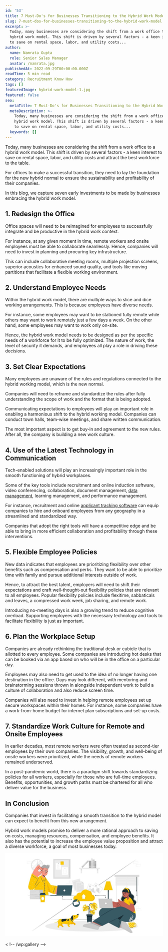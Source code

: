 ```yaml
---
id: '53'
title: 7 Must-Do's for Businesses Transitioning to the Hybrid Work Model
slug: 7-must-dos-for-businesses-transitioning-to-the-hybrid-work-model
excerpt: >-
  Today, many businesses are considering the shift from a work office to a
  hybrid work model. This shift is driven by several factors - a keen interest
  to save on rental space, labor, and utility costs...
author:
  name: Namrata Gupta
  role: Senior Sales Manager
  avatar: /namrata.jpg
publishedAt: 2022-09-29T00:00:00.000Z
readTime: 5 min read
category: Recruitment Know How
tags: []
featuredImage: hybrid-work-model-1.jpg
featured: false
seo:
  metaTitle: 7 Must-Do's for Businesses Transitioning to the Hybrid Work Model
  metaDescription: >-
    Today, many businesses are considering the shift from a work office to a
    hybrid work model. This shift is driven by several factors - a keen interest
    to save on rental space, labor, and utility costs...
  keywords: []
---
```


Today, many businesses are considering the shift from a work office to a hybrid work model. This shift is driven by several factors - a keen interest to save on rental space, labor, and utility costs and attract the best workforce to the table.

For offices to make a successful transition, they need to lay the foundation for the new hybrid normal to ensure the sustainability and profitability of their companies.

<!--more-->

In this blog, we capture seven early investments to be made by businesses embracing the hybrid work model. 

## 1\. Redesign the Office 

Office spaces will need to be reimagined for employees to successfully integrate and be productive in the hybrid work context.

For instance, at any given moment in time, remote workers and onsite employees must be able to collaborate seamlessly. Hence, companies will need to invest in planning and procuring key infrastructure.

This can include collaborative meeting rooms, multiple projection screens, superior acoustics for enhanced sound quality, and tools like moving partitions that facilitate a flexible working environment. 

## 2\. Understand Employee Needs

Within the hybrid work model, there are multiple ways to slice and dice working arrangements. This is because employees have diverse needs.

For instance, some employees may want to be stationed fully remote while others may want to work remotely just a few days a week. On the other hand, some employees may want to work only on-site.

Hence, the hybrid work model needs to be designed as per the specific needs of a workforce for it to be fully optimized. The nature of work, the level of security it demands, and employees all play a role in driving these decisions. 

## 3\. Set Clear Expectations 

Many employees are unaware of the rules and regulations connected to the hybrid working model, which is the new normal.

Companies will need to reframe and standardize the rules after fully understanding the scope of work and the format that is being adopted.

Communicating expectations to employees will play an important role in enabling a harmonious shift to the hybrid working model. Companies can conduct town halls, team-wise meetings, and share written communication.

The most important aspect is to get buy-in and agreement to the new rules. After all, the company is building a new work culture. 

## 4\. Use of the Latest Technology in Communication 

Tech-enabled solutions will play an increasingly important role in the smooth functioning of hybrid workplaces.

Some of the key tools include recruitment and online induction software, video conferencing, collaboration, document management, [data management](https://www.thetalentpool.ai/), learning management, and performance management.

For instance, recruitment and online [applicant tracking software](https://www.thetalentpool.ai/blogs/are-you-getting-rejected-by-the-applicant-tracking-software/) can equip companies to hire and onboard employees from any geography in a streamlined and standardized way.

Companies that adopt the right tools will have a competitive edge and be able to bring in more efficient collaboration and profitability through these interventions.  

## 5\. Flexible Employee Policies 

New data indicates that employees are prioritizing flexibility over other benefits such as compensation and perks. They want to be able to prioritize time with family and pursue additional interests outside of work.

Hence, to attract the best talent, employers will need to shift their expectations and craft well-thought-out flexibility policies that are relevant to all employees. Popular flexibility policies include flexitime, sabbaticals and leaves, a compressed work week, job sharing, and remote work.

Introducing no-meeting days is also a growing trend to reduce cognitive overload. Supporting employees with the necessary technology and tools to facilitate flexibility is just as important.  

## 6\. Plan the Workplace Setup 

Companies are already rethinking the traditional desk or cubicle that is allotted to every employee. Some companies are introducing hot desks that can be booked via an app based on who will be in the office on a particular day.

Employees may also need to get used to the idea of no longer having one destination in the office. Days may look different, with mentoring and brainstorming sessions thrown in alongside independent work to build a culture of collaboration and also reduce screen time.

Companies will also need to invest in helping remote employees set up secure workspaces within their homes. For instance, some companies have a work-from-home budget for internet plan subscriptions and set-up costs. 

## **7\. Standardize Work Culture for Remote and Onsite Employees**

In earlier decades, most remote workers were often treated as second-tier employees by their own companies. The visibility, growth, and well-being of onsite workers were prioritized, while the needs of remote workers remained underserved.

In a post-pandemic world, there is a paradigm shift towards standardizing policies for all workers, especially for those who are full-time employees. Benefits, opportunities, and growth paths must be chartered for all who deliver value for the business. 

## In Conclusion

Companies that invest in facilitating a smooth transition to the hybrid model can expect to benefit from this new arrangement.

Hybrid work models promise to deliver a more rational approach to saving on costs, managing resources, compensation, and employee benefits. It also has the potential to increase the employee value proposition and attract a diverse workforce, a goal of most businesses today. 

![hybrid-work-model](images/hybrid-work-model-1-1024x537.jpg)

< !-- /wp:gallery -->
